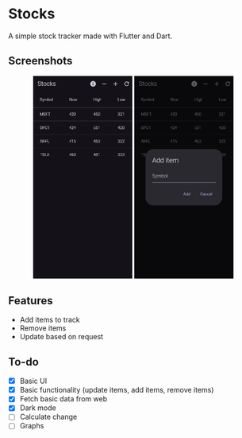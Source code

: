 # Stocks
A simple stock tracker made with Flutter and Dart.

## Screenshots
<p align="center">
    <img src="misc/image1.png" alt="Screenshot 1" width="200"/>
    <img src="misc/image2.png" alt="Screenshot 1" width="200"/>
</p>

## Features
- Add items to track
- Remove items
- Update based on request

## To-do
- [X] Basic UI
- [X] Basic functionality (update items, add items, remove items)
- [X] Fetch basic data from web
- [X] Dark mode
- [ ] Calculate change
- [ ] Graphs

